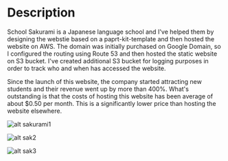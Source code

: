 # Description

School Sakurami is a Japanese language school and I've helped them by designing the webstie based on a paprt-kit-template
and then hosted the website on AWS. The domain was initially purchased on Google Domain, so I configured the routing
using Route 53 and then hosted the static website on S3 bucket. I've created additional S3 bucket for logging purposes
in order to track who and when has accessed the website. 

Since the launch of this website, the company started attracting new students and their revenue went up by more than 400%.
What's outstanding is that the costs of hosting this website has been average of about $0.50 per month. 
This is a significantly lower price than hosting the website elsewhere. 

![alt sakurami1](https://github.com/taroserigano/Sakurami-School-AWS/blob/master/pics/sakurami1.jpg)

![alt sak2](https://github.com/taroserigano/Sakurami-School-AWS/blob/master/pics/sakurami2.jpg)

![alt sak3](https://github.com/taroserigano/Sakurami-School-AWS/blob/master/pics/sakurami3.jpg)






